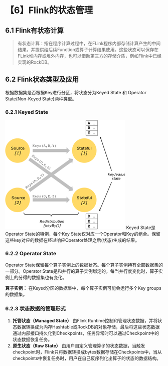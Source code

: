 # 【6】Flink的状态管理
## 6.1 Flink有状态计算
> 有状态计算：指在程序计算过程中，在FLink程序内部存储计算产生的中间结果，并提供给后续Function或算子计算结果使用。这些状态可以保存在FLink堆内存或堆外内存，也可以借助第三方的存储介质，例如Flink中已经实现的RockDB。

## 6.2 Flink状态类型及应用
根据数据集是否根据Key进行分区，将状态分为Keyed State 和 Operator State(Non-Keyed State)两种类型。

### 6.2.1 Keyed State
![687cb4aadacb6dd1b588b420e3b09500](【6】Flink的状态管理.resources/state_partitioning.png)
Keyed State是Operator State的特例，每个Key State仅对应一个Operator和Key的组合。保留这些key对应的数据在经过响应Operator处理之后(状态)生成的结果。

### 6.2.2 Operator State
Operator State保留每个算子实例上的数据状态。每个算子实例持有全部数据集的一部分。Operator State是和并行的算子实例绑定的。每当并行度变化时，算子实例上的分得的数据集也有变化。

**算子实例：**
在Keyed分区的数据集中，每个算子实例可能会运行多个Key groups的数据集。

### 6.2.3 状态数据的管理形式
1. **托管状态（Managed State）**
由Flink Runtime控制和管理状态数据，并将状态数据转换成为内存Hashtable或RockDB的对象存储，最后将这些状态数据通过内部接口持久化到Checkpoints，任务异常时可以通过Checkpoint中的状态数据恢复任务。
2. **原生状态（Raw State）**
由用户自定义管理算子的状态数据，当触发checkpoint时，Flink只将数据转换成bytes数据存储在Checkpoints中，当从checkpoints中恢复任务时，用户在自己反序列化出算子的状态的数据结构。